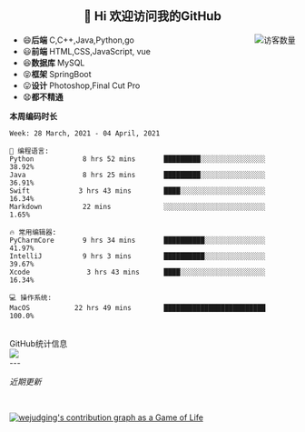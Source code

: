 <h2 align="center">👋 Hi 欢迎访问我的GitHub</h2>


<img align='right' src="https://profile-counter.glitch.me/wejudging/count.svg" alt="访客数量"/>

- 😄**后端** C,C++,Java,Python,go
- 😃**前端** HTML,CSS,JavaScript, vue
- 😆**数据库** MySQL
- 😝**框架** SpringBoot
- 😛**设计** Photoshop,Final Cut Pro
- 😧**都不精通**

**本周编码时长**

<!--START_SECTION:waka-->
```text
Week: 28 March, 2021 - 04 April, 2021

💬 编程语言: 
Python            8 hrs 52 mins       █████████░░░░░░░░░░░░░░░░   38.92% 
Java              8 hrs 25 mins       █████████░░░░░░░░░░░░░░░░   36.91% 
Swift            3 hrs 43 mins        ████░░░░░░░░░░░░░░░░░░░░░   16.34% 
Markdown          22 mins             ░░░░░░░░░░░░░░░░░░░░░░░░░   1.65%

🔥 常用编辑器: 
PyCharmCore       9 hrs 34 mins       ██████████░░░░░░░░░░░░░░░   41.97% 
IntelliJ          9 hrs 3 mins        ██████████░░░░░░░░░░░░░░░   39.67% 
Xcode              3 hrs 43 mins      ████░░░░░░░░░░░░░░░░░░░░░   16.34% 

💻 操作系统: 
MacOS           22 hrs 49 mins        █████████████████████████   100.0%

```


<!--END_SECTION:waka-->



<br/>
<summary>GitHub统计信息</summary>

<img src="https://github-readme-stats.vercel.app/api?username=wejudging&show_icons=true&hide_border=true">
<br/>
---

*近期更新*


<br/>

[![wejudging's contribution graph as a Game of Life](https://github4life.herokuapp.com/wejudging.gif)](https://github4life.herokuapp.com/wejudging)


